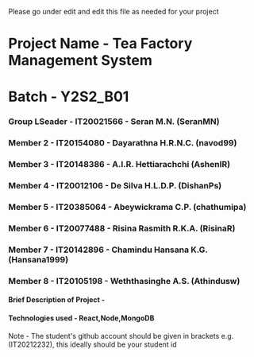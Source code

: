 Please go under edit and edit this file as needed for your project

# Project Name - Tea Factory Management System
# Batch - Y2S2_B01
### Group LSeader - IT20021566 - Seran M.N. (SeranMN)
### Member 2 - IT20154080 - Dayarathna H.R.N.C. (navod99)
### Member 3 - IT20148386 - A.I.R. Hettiarachchi (AshenIR) 
### Member 4 - IT20012106 - De Silva H.L.D.P. (DishanPs)
### Member 5 - IT20385064 - Abeywickrama C.P. (chathumipa)
### Member 6 - IT20077488 - Risina Rasmith R.K.A. (RisinaR)
### Member 7 - IT20142896 - Chamindu Hansana K.G. (Hansana1999)
### Member 8 - IT20105198 - Weththasinghe A.S. (Athindusw)

#### Brief Description of Project - 
#### Technologies used - React,Node,MongoDB

Note - The student's github account should be given in brackets e.g. (IT20212232), this ideally should be your student id 

